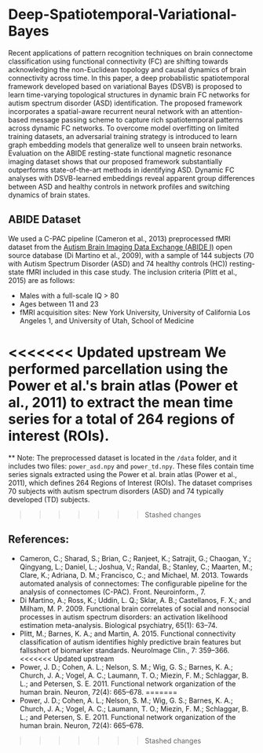 # Deep-Spatiotemporal-Variational-Bayes
Recent applications of pattern recognition techniques on brain connectome classification using functional connectivity (FC) are shifting towards acknowledging the non-Euclidean topology and causal dynamics of brain connectivity across time. In this paper, a deep probabilistic spatiotemporal framework developed based on variational Bayes (DSVB) is proposed to learn time-varying topological structures in dynamic brain FC networks for autism spectrum disorder (ASD) identification. The proposed framework incorporates a spatial-aware recurrent neural network with an attention-based message passing scheme to capture rich spatiotemporal patterns across dynamic FC networks. To overcome model overfitting on limited training datasets, an adversarial training strategy is introduced to learn graph embedding models that generalize well to unseen brain networks. Evaluation on the ABIDE resting-state functional magnetic resonance imaging dataset shows that our proposed framework substantially outperforms state-of-the-art methods in identifying ASD. Dynamic FC analyses with DSVB-learned embeddings reveal apparent group differences between ASD and healthy controls in network profiles and switching dynamics of brain states.

## ABIDE Dataset
We used a C-PAC pipeline (Cameron et al., 2013) preprocessed fMRI dataset from the [Autism Brain Imaging Data Exchange (ABIDE I)](https://fcon_1000.projects.nitrc.org/indi/abide/abide_I.html) open source database (Di Martino et al., 2009), with a sample of 144 subjects (70 with Autism Spectrum Disorder (ASD) and 74 healthy controls (HC)) resting-state fMRI included in this case study. The inclusion criteria (Plitt et al., 2015) are as follows:
- Males with a full-scale IQ > 80
- Ages between 11 and 23
- fMRI acquisition sites: New York University, University of California Los Angeles 1, and University of Utah, School of Medicine

<<<<<<< Updated upstream
We performed parcellation using the Power et al.'s brain atlas (Power et al., 2011) to extract the mean time series for a total of 264 regions of interest (ROIs).
=======
** Note: The preprocessed dataset is located in the `/data` folder, and it includes two files: `power_asd.npy` and `power_td.npy`. These files contain time series signals extracted using the Power et al. brain atlas (Power et al., 2011), which defines 264 Regions of Interest (ROIs). The dataset comprises 70 subjects with autism spectrum disorders (ASD) and 74 typically developed (TD) subjects.
>>>>>>> Stashed changes

## References:
- Cameron, C.; Sharad, S.; Brian, C.; Ranjeet, K.; Satrajit, G.; Chaogan, Y.; Qingyang, L.; Daniel, L.; Joshua, V.; Randal, B.; Stanley, C.; Maarten, M.; Clare, K.; Adriana, D. M.; Francisco, C.; and Michael, M. 2013. Towards automated analysis of connectomes: The configurable pipeline for the analysis of connectomes (C-PAC). Front. Neuroinform., 7.
- Di Martino, A.; Ross, K.; Uddin, L. Q.; Sklar, A. B.; Castellanos, F. X.; and Milham, M. P. 2009. Functional brain correlates of social and nonsocial processes in autism spectrum disorders: an activation likelihood estimation meta-analysis. Biological psychiatry, 65(1): 63–74.
- Plitt, M.; Barnes, K. A.; and Martin, A. 2015. Functional connectivity classification of autism identifies highly predictive brain features but fallsshort of biomarker standards. NeuroImage Clin., 7: 359–366.
<<<<<<< Updated upstream
- Power, J. D.; Cohen, A. L.; Nelson, S. M.; Wig, G. S.; Barnes, K. A.; Church, J. A.; Vogel, A. C.; Laumann, T. O.; Miezin, F. M.; Schlaggar, B. L.; and Petersen, S. E. 2011. Functional network organization of the human brain. Neuron, 72(4): 665–678.
=======
- Power, J. D.; Cohen, A. L.; Nelson, S. M.; Wig, G. S.; Barnes, K. A.; Church, J. A.; Vogel, A. C.; Laumann, T. O.; Miezin, F. M.; Schlaggar, B. L.; and Petersen, S. E. 2011. Functional network organization of the human brain. Neuron, 72(4): 665–678.
>>>>>>> Stashed changes
